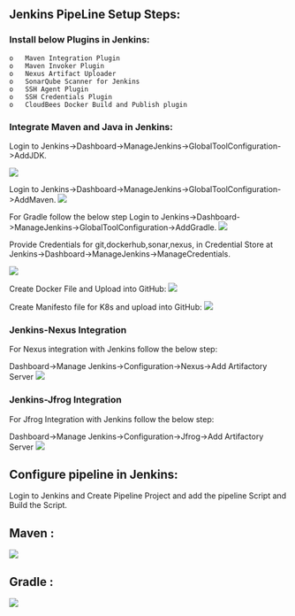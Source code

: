 ## Jenkins PipeLine Setup Steps:
### Install below Plugins in Jenkins:
    o	Maven Integration Plugin
    o	Maven Invoker Plugin
    o	Nexus Artifact Uploader
    o	SonarQube Scanner for Jenkins
    o	SSH Agent Plugin
    o	SSH Credentials Plugin
    o	CloudBees Docker Build and Publish plugin
    
### Integrate Maven and Java in Jenkins:

 Login to Jenkins->Dashboard->ManageJenkins->GlobalToolConfiguration->AddJDK.
 
 <image src="images/JenkinsJDKPath.jpg"/>
 
 Login to Jenkins->Dashboard->ManageJenkins->GlobalToolConfiguration->AddMaven.
 <image src="images/JenkinsMavenPath.jpg"/>
 
 For Gradle follow the below step
 Login to Jenkins->Dashboard->ManageJenkins->GlobalToolConfiguration->AddGradle.
 <image src="images/JenkinsGradleIntegration.jpg"/>
 
 Provide Credentials for git,dockerhub,sonar,nexus, in Credential Store at Jenkins->Dashboard->ManageJenkins->ManageCredentials.
 
 <image src="images/GlobalCredentials.jpg"/>
 
 Create Docker File and Upload into GitHub:
<image src="images/dockerFile.jpg"/>

 Create Manifesto file for K8s and upload into GitHub:
<image src="images/K8mfFile.jpg"/>

### Jenkins-Nexus Integration
For Nexus integration with Jenkins follow the below step:

Dashboard->Manage Jenkins->Configuration->Nexus->Add Artifactory Server
<image src="images/JenkinsNexus.jpg"/>

### Jenkins-Jfrog Integration

For Jfrog Integration with Jenkins follow the below step:

Dashboard->Manage Jenkins->Configuration->Jfrog->Add Artifactory Server
<image src="images/JenkinsJfrog.jpg"/>

## Configure pipeline in Jenkins:

Login to Jenkins and Create Pipeline Project and add the pipeline Script and Build the Script.

## Maven :

<image src="images/pipelineResult.jpg"/>

## Gradle : 
 
<image src="images/JenkinsGradlePipeline.jpg"/>
